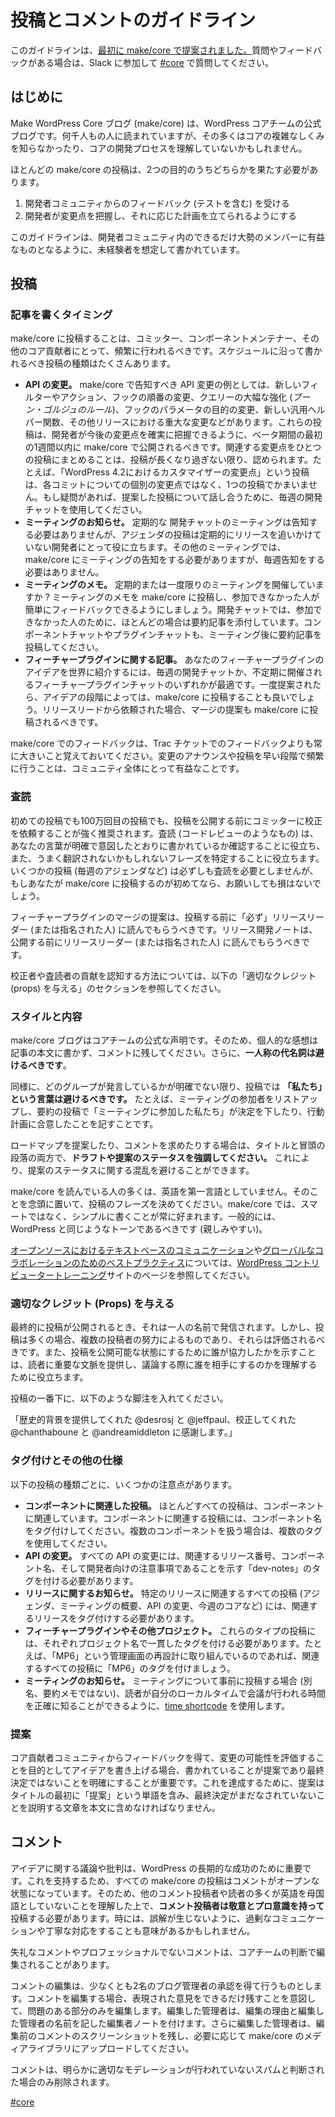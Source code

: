 <!--
# Post &amp; Comment Guidelines
-->

# 投稿とコメントのガイドライン

<!--
These guidelines were [initially proposed on make/core](https://make.wordpress.org/core/2015/09/30/proposal-makecore-post-guidelines/). If you have questions or feedback, please join Slack and ask in [#core](https://wordpress.slack.com/messages/C02RQBWTW).
-->

このガイドラインは、[最初に make/core で提案されました。](https://make.wordpress.org/core/2015/09/30/proposal-makecore-post-guidelines/)質問やフィードバックがある場合は、Slack に参加して [#core](https://wordpress.slack.com/messages/C02RQBWTW) で質問してください。

<!--
## Introduction
-->

## はじめに

<!--
The Make WordPress Core Blog (make/core) is the official blog of the WordPress core team. It is read by thousands of people, many of whom may not know the intricacies of core, or understand the process of core development.
-->

Make WordPress Core ブログ (make/core) は、WordPress コアチームの公式ブログです。何千人もの人に読まれていますが、その多くはコアの複雑なしくみを知らなかったり、コアの開発プロセスを理解していないかもしれません。

<!--
Most make/core posts must serve one of two goals:
-->

ほとんどの make/core の投稿は、2つの目的のうちどちらかを果たす必要があります。

<!--
1.  Generate feedback (including testing) from the developer community
2.  Ensure developers know about changes and can plan accordingly
-->

1.  開発者コミュニティからのフィードバック (テストを含む) を受ける
2.  開発者が変更点を把握し、それに応じた計画を立てられるようにする

<!--
In order to ensure the best experience possible for the developer community, the guidelines on this page are written with unexperienced readers in mind.
-->

このガイドラインは、開発者コミュニティ内のできるだけ大勢のメンバーに有益なものとなるように、未経験者を想定して書かれています。

<!--
## Posting
-->

## 投稿

<!--
### When to write a post
-->

### 記事を書くタイミング

<!--
Posting on make/core should be a common occurrence for committers, component maintainers, and other core contributors. There are many kinds of posts that should be written on a schedule:
-->

make/core に投稿することは、コミッター、コンポーネントメンテナー、その他のコア貢献者にとって、頻繁に行われるべきです。スケジュールに沿って書かれるべき投稿の種類はたくさんあります。

<!--
*   **API changes.** There are a few examples of API changes that should be announced on make/core, including: new filters/actions, changed order of hooks, substantial enhancements to queries (the *Boone Gorges Rule*), changing the purpose of a parameter in a hook, new general helper functions, or any other significant changes in a release. These posts should be published on make/core within the first week of the beta period to ensure developers are aware of any upcoming changes.Grouping related changes into one post to accepted, so long as the post does not become too long. For example, a single post called “Customizer changes in WordPress 4.2” is fine, rather than individual changes about each commit. If in doubt, use the weekly devchat to discuss your proposed post(s).
*   **Meeting announcements.** Regular devchat meetings do not need to be announced, but an agenda post is helpful to developers who do not regularly follow the release. Other meetings should receive an initial post on make/core announcing the meeting, but do not need weekly announcements.
*   **Meeting notes.** Do you hold regular or one-off meetings? Post notes from your meeting on make/core to ensure those that couldn’t attend have an easy way to provide feedback. Devchats almost always receive an accompanying summary post for those who can’t attend. Component chats and feature plugin chats should also have summary posts after meetings.
*   **Feature Plugin-related posts.** Introducing your feature plugin idea to the world is best done at a weekly devchat or one of the semi-regular feature plugin chats. Once proposed, a post on make/core can make sense, depending on the stage of the idea. Merge proposals should also make their way to make/core, when asked for from a release lead.
-->

*   **API の変更。** make/core で告知すべき API 変更の例としては、新しいフィルターやアクション、フックの順番の変更、クエリーの大幅な強化 (*ブーン・ゴルジュのルール*)、フックのパラメータの目的の変更、新しい汎用ヘルパー関数、その他リリースにおける重大な変更などがあります。これらの投稿は、開発者が今後の変更点を確実に把握できるように、ベータ期間の最初の1週間以内に make/core で公開されるべきです。関連する変更点をひとつの投稿にまとめることは、投稿が長くなり過ぎない限り、認められます。たとえば、「WordPress 4.2におけるカスタマイザーの変更点」という投稿は、各コミットについての個別の変更点ではなく、1つの投稿でかまいません。もし疑問があれば、提案した投稿について話し合うために、毎週の開発チャットを使用してください。
*   **ミーティングのお知らせ。** 定期的な 開発チャットのミーティングは告知する必要はありませんが、アジェンダの投稿は定期的にリリースを追いかけていない開発者にとって役に立ちます。その他のミーティングでは、make/core にミーティングの告知をする必要がありますが、毎週告知をする必要はありません。
*   **ミーティングのメモ。** 定期的または一度限りのミーティングを開催していますか ? ミーティングのメモを make/core に投稿し、参加できなかった人が簡単にフィードバックできるようにしましょう。開発チャットでは、参加できなかった人のために、ほとんどの場合は要約記事を添付しています。コンポーネントチャットやプラグインチャットも、ミーティング後に要約記事を投稿してください。
*   **フィーチャープラグインに関する記事。** あなたのフィーチャープラグインのアイデアを世界に紹介するには、毎週の開発チャットか、不定期に開催されるフィーチャープラグインチャットのいずれかが最適です。一度提案されたら、アイデアの段階によっては、make/core に投稿することも良いでしょう。リリースリードから依頼された場合、マージの提案も make/core に投稿されるべきです。

<!--
Keep in mind that feedback on make/core will almost always be greater than that in Trac tickets. Announcing changes and posting early and often is helpful to the entire community.
-->

make/core でのフィードバックは、Trac チケットでのフィードバックよりも常に大きいこと覚えておいてください。変更のアナウンスや投稿を早い段階で頻繁に行うことは、コミュニティ全体にとって有益なことです。

<!--
### Peer Review
-->

### 査読

<!--
Whether it’s your first time posting or your millionth, it is strongly encouraged to ask a committer to proofread a post before publishing it. Peer review (like code review) helps make sure your words are clear and working as intended, but also helps identify any phrases that might not translate well. Some posts (like weekly agendas) do not necessarily need peer review, but if it’s your first few times posting on make/core, it doesn’t hurt to ask.
-->

初めての投稿でも100万回目の投稿でも、投稿を公開する前にコミッターに校正を依頼することが強く推奨されます。査読 (コードレビューのようなもの) は、あなたの言葉が明確で意図したとおりに書かれているか確認することに役立ち、また、うまく翻訳されないかもしれないフレーズを特定することに役立ちます。いくつかの投稿 (毎週のアジェンダなど) は必ずしも査読を必要としませんが、もしあなたが make/core に投稿するのが初めてなら、お願いしても損はないでしょう。

<!--
Feature plugin merge proposals should *always* be read by the release lead (or designee) before posting. Release devnotes should be read by the release lead (or designee) before publishing.
-->

フィーチャープラグインのマージの提案は、投稿する前に「必ず」リリースリーダー (または指名された人) に読んでもらうべきです。リリース開発ノートは、公開する前にリリースリーダー (または指名された人) に読んでもらうべきです。

<!--
See the Giving Proper Credit (Props) section below for information on how to make sure the proofreaders/peer reviewers are recognized.
-->

校正者や査読者の貢献を認知する方法については、以下の「適切なクレジット (props) を与える」のセクションを参照してください。

<!--
### Style and Substance
-->

### スタイルと内容

<!--
The make/core blog is the official voice of the core team. As a result, you should keep your personal thoughts out of the body of the post, leaving them for the comments. Furthermore, **first person pronouns should be avoided**.
-->

make/core ブログはコアチームの公式な声明です。そのため、個人的な感想は記事の本文に書かず、コメントに残してください。さらに、**一人称の代名詞は避けるべきです**。

<!--
Similarly, **the word “we” should be avoided** in posts, unless its made very clear which group is speaking. An example of this is listing attendees of a meeting and, in the summary post, noting that “we, those present at the meeting” made a decision or agreed on a plan of action.
-->

同様に、どのグループが発言しているかが明確でない限り、投稿では **「私たち」という言葉は避けるべきです。** たとえば、ミーティングの参加者をリストアップし、要約の投稿で「ミーティングに参加した私たち」が決定を下したり、行動計画に合意したことを記すことです。

<!--
If you’re proposing a roadmap or making a request for comments, make sure to **highlight the draft/proposal status** in both the title and opening paragraph. This helps to avoid confusion about the status of your proposal.
-->

ロードマップを提案したり、コメントを求めたりする場合は、タイトルと冒頭の段落の両方で、**ドラフトや提案のステータスを強調してください。** これにより、提案のステータスに関する混乱を避けることができます。

<!--
Many people reading make/core don’t speak English as a first language. Keep that in mind when deciding how to phrase your post. For make/core, it’s always better to write simple instead of smart. In general, the tone should be similar to WordPress: Friendly.
-->

make/core を読んでいる人の多くは、英語を第一言語としていません。そのことを念頭に置いて、投稿のフレーズを決めてください。make/core では、スマートではなく、シンプルに書くことが常に好まれます。一般的には、WordPress と同じようなトーンであるべきです (親しみやすい)。

<!--
*Check out the [Text-based Communication in Open Source](https://wordpress.org/contributor-training/lesson/text-based-communication-in-open-source/) and [Best Practices for Global Collaboration](https://wordpress.org/contributor-training/lesson/best-practices-for-global-collaboration/) pages on the [WordPress Contributor Training](https://wordpress.org/contributor-training/) site for more tips and best practices.*
-->

[オープンソースにおけるテキストベースのコミュニケーション](https://wordpress.org/contributor-training/lesson/text-based-communication-in-open-source/)や[グローバルなコラボレーションのためのベストプラクティス](https://wordpress.org/contributor-training/lesson/best-practices-for-global-collaboration/)については、[WordPress コントリビュータートレーニング](https://wordpress.org/contributor-training/)サイトのページを参照してください。

<!--
### Giving Proper Credit (Props)
-->

### 適切なクレジット (Props) を与える

<!--
When a post is finally published, it goes out under one person’s name. However, posts are often the combined efforts of several contributors who deserve to be recognized. Noting who helped bring a post to a publishable state can also provide important context to readers and helps them understand who they would be addressing in discussion.
-->

最終的に投稿が公開されるとき、それは一人の名前で発信されます。しかし、投稿は多くの場合、複数の投稿者の努力によるものであり、それらは評価されるべきです。また、投稿を公開可能な状態にするために誰が協力したかを示すことは、読者に重要な文脈を提供し、議論する際に誰を相手にするのかを理解するために役立ちます。

<!--
At the bottom of your post, include a footnote like so:
-->

投稿の一番下に、以下のような脚注を入れてください。

<!--
*Props @desrosj and @jeffpaul for providing historical background, @chanthaboune and @andreamiddleton for proofreading.*
-->

「歴史的背景を提供してくれた @desrosj と @jeffpaul、校正してくれた @chanthaboune と @andreamiddleton に感謝します。」

<!--
### Tagging and Other Specifics
-->

### タグ付けとその他の仕様

<!--
For each of the following types of post, there are some things to keep in mind:
-->

以下の投稿の種類ごとに、いくつかの注意点があります。

<!--
*   **Component-related posts.** Almost all posts relate to a component. Please tag component-related posts with the component name. If your post covers multiple components, use multiple tags!
*   **API changes.** All API changes should be tagged with the related release number, the component name, and “dev-notes” to indicate that it is a note for developers.
*   **Release announcements.** All posts related to a specific release – including agendas, meeting summaries, API changes, week in core, etc – should be tagged with the related release.
*   **Feature plugins and other projects.** Each of these type of post should be consistently tagged with a project name. For example, if you’re working on a redesign of the admin called “MP6,” tag all related posts with MP6.
*   **Meeting announcements.** When posting about a meeting ahead of time (aka, not summary notes), use the [time shortcode](https://make.wordpress.org/meta/2013/04/03/time-shortcode-for-make-p2s/) so that readers know exactly when the meeting will take place in their local time.
-->

*   **コンポーネントに関連した投稿。** ほとんどすべての投稿は、コンポーネントに関連しています。コンポーネントに関連する投稿には、コンポーネント名をタグ付けしてください。複数のコンポーネントを扱う場合は、複数のタグを使用してください。
*   **API の変更。** すべての API の変更には、関連するリリース番号、コンポーネント名、そして開発者向けの注意事項であることを示す「dev-notes」のタグを付ける必要があります。
*   **リリースに関するお知らせ。** 特定のリリースに関連するすべての投稿 (アジェンダ、ミーティングの概要、API の変更、今週のコアなど) には、関連するリリースをタグ付けする必要があります。
*   **フィーチャープラグインやその他プロジェクト。** これらのタイプの投稿には、それぞれプロジェクト名で一貫したタグを付ける必要があります。たとえば、「MP6」という管理画面の再設計に取り組んでいるのであれば、関連するすべての投稿に「MP6」のタグを付けましょう。
*   **ミーティングのお知らせ。** ミーティングについて事前に投稿する場合 (別名、要約メモではない)、読者が自分のローカルタイムで会議が行われる時間を正確に知ることができるように、[time shortcode](https://make.wordpress.org/meta/2013/04/03/time-shortcode-for-make-p2s/) を使用します。

<!--
### Proposals
-->

### 提案

<!--
When writing up an idea aimed at generating feedback and assessing a potential change from the core contributor community it is important that it is clear that what is being written is a proposal and not a final decision. To help achieve that, proposals must include the word “Proposal” at the start of the title and include text in the body explaining that a final decision has not yet been made.
-->

コア貢献者コミュニティからフィードバックを得て、変更の可能性を評価することを目的としてアイデアを書き上げる場合、書かれていることが提案であり最終決定ではないことを明確にすることが重要です。これを達成するために、提案はタイトルの最初に「提案」という単語を含み、最終決定がまだなされていないことを説明する文章を本文に含めなければなりません。

<!--
## Comments
-->

## コメント

<!--
Discussion and criticism of ideas are important to the long-term success of WordPress. In support of this, all make/core posts have open comments. As a result, **commenters should be respectful and professional**, understanding that many other commenters and readers do not speak English as a first language. At times, it may make sense to over-communicate and be extra polite to ensure no misunderstandings occur.
-->

アイデアに関する議論や批判は、WordPress の長期的な成功のために重要です。これを支持するため、すべての make/core の投稿はコメントがオープンな状態になっています。そのため、他のコメント投稿者や読者の多くが英語を母国語としていないことを理解した上で、**コメント投稿者は敬意とプロ意識を持って**投稿する必要があります。時には、誤解が生じないように、過剰なコミュニケーションや丁寧な対応をすることも意味があるかもしれません。

<!--
If a comment is disrespectful and/or unprofessional, it may be edited at the discretion of the core team.
-->

失礼なコメントやプロフェッショナルでないコメントは、コアチームの判断で編集されることがあります。

<!--
Editing of a comment will be done with the approval of at least two blog administrators. When a comment is edited, only the offending section will be edited with the intent of retaining as much of the expressed opinion. The administrators who edit the offending comment will add an editor’s note stating the reason for editing and the names of the administrators who took action. Additionally, the administrator doing the editing should retain a screenshot of the unedited comment, which can be uploaded to the Media Library on make/core, if necessary.
-->

コメントの編集は、少なくとも2名のブログ管理者の承認を得て行うものとします。コメントを編集する場合、表現された意見をできるだけ残すことを意図して、問題のある部分のみを編集します。編集した管理者は、編集の理由と編集した管理者の名前を記した編集者ノートを付けます。さらに編集した管理者は、編集前のコメントのスクリーンショットを残し、必要に応じて make/core のメディアライブラリにアップロードしてください。

<!--
Comments will only be deleted when the offending comment is clearly spam that was not properly moderated.
-->

コメントは、明らかに適切なモデレーションが行われていないスパムと判断された場合のみ削除されます。

[#core](https://make.wordpress.org/core/tag/core/)
